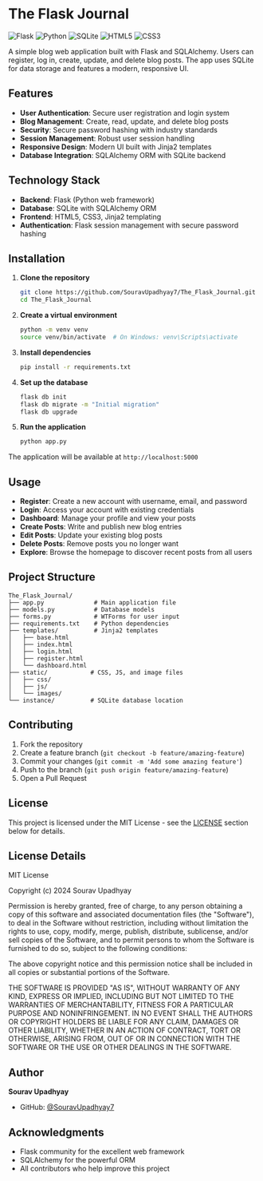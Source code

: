 # The Flask Journal

![Flask](https://img.shields.io/badge/Flask-000000?style=for-the-badge&logo=flask&logoColor=white)
![Python](https://img.shields.io/badge/Python-3776AB?style=for-the-badge&logo=python&logoColor=white)
![SQLite](https://img.shields.io/badge/SQLite-07405E?style=for-the-badge&logo=sqlite&logoColor=white)
![HTML5](https://img.shields.io/badge/HTML5-E34F26?style=for-the-badge&logo=html5&logoColor=white)
![CSS3](https://img.shields.io/badge/CSS3-1572B6?style=for-the-badge&logo=css3&logoColor=white)

A simple blog web application built with Flask and SQLAlchemy. Users can register, log in, create, update, and delete blog posts. The app uses SQLite for data storage and features a modern, responsive UI.

## Features

- **User Authentication**: Secure user registration and login system
- **Blog Management**: Create, read, update, and delete blog posts
- **Security**: Secure password hashing with industry standards
- **Session Management**: Robust user session handling
- **Responsive Design**: Modern UI built with Jinja2 templates
- **Database Integration**: SQLAlchemy ORM with SQLite backend

## Technology Stack

- **Backend**: Flask (Python web framework)
- **Database**: SQLite with SQLAlchemy ORM
- **Frontend**: HTML5, CSS3, Jinja2 templating
- **Authentication**: Flask session management with secure password hashing

## Installation

1. **Clone the repository**
   ```bash
   git clone https://github.com/SouravUpadhyay7/The_Flask_Journal.git
   cd The_Flask_Journal
   ```

2. **Create a virtual environment**
   ```bash
   python -m venv venv
   source venv/bin/activate  # On Windows: venv\Scripts\activate
   ```

3. **Install dependencies**
   ```bash
   pip install -r requirements.txt
   ```

4. **Set up the database**
   ```bash
   flask db init
   flask db migrate -m "Initial migration"
   flask db upgrade
   ```

5. **Run the application**
   ```bash
   python app.py
   ```

The application will be available at `http://localhost:5000`

## Usage

- **Register**: Create a new account with username, email, and password
- **Login**: Access your account with existing credentials
- **Dashboard**: Manage your profile and view your posts
- **Create Posts**: Write and publish new blog entries
- **Edit Posts**: Update your existing blog posts
- **Delete Posts**: Remove posts you no longer want
- **Explore**: Browse the homepage to discover recent posts from all users

## Project Structure

```
The_Flask_Journal/
├── app.py              # Main application file
├── models.py           # Database models
├── forms.py            # WTForms for user input
├── requirements.txt    # Python dependencies
├── templates/          # Jinja2 templates
│   ├── base.html
│   ├── index.html
│   ├── login.html
│   ├── register.html
│   └── dashboard.html
├── static/            # CSS, JS, and image files
│   ├── css/
│   ├── js/
│   └── images/
└── instance/          # SQLite database location
```

## Contributing

1. Fork the repository
2. Create a feature branch (`git checkout -b feature/amazing-feature`)
3. Commit your changes (`git commit -m 'Add some amazing feature'`)
4. Push to the branch (`git push origin feature/amazing-feature`)
5. Open a Pull Request

## License

This project is licensed under the MIT License - see the [LICENSE](#license-details) section below for details.

## License Details

MIT License

Copyright (c) 2024 Sourav Upadhyay

Permission is hereby granted, free of charge, to any person obtaining a copy
of this software and associated documentation files (the "Software"), to deal
in the Software without restriction, including without limitation the rights
to use, copy, modify, merge, publish, distribute, sublicense, and/or sell
copies of the Software, and to permit persons to whom the Software is
furnished to do so, subject to the following conditions:

The above copyright notice and this permission notice shall be included in all
copies or substantial portions of the Software.

THE SOFTWARE IS PROVIDED "AS IS", WITHOUT WARRANTY OF ANY KIND, EXPRESS OR
IMPLIED, INCLUDING BUT NOT LIMITED TO THE WARRANTIES OF MERCHANTABILITY,
FITNESS FOR A PARTICULAR PURPOSE AND NONINFRINGEMENT. IN NO EVENT SHALL THE
AUTHORS OR COPYRIGHT HOLDERS BE LIABLE FOR ANY CLAIM, DAMAGES OR OTHER
LIABILITY, WHETHER IN AN ACTION OF CONTRACT, TORT OR OTHERWISE, ARISING FROM,
OUT OF OR IN CONNECTION WITH THE SOFTWARE OR THE USE OR OTHER DEALINGS IN THE
SOFTWARE.

## Author

**Sourav Upadhyay**
- GitHub: [@SouravUpadhyay7](https://github.com/SouravUpadhyay7)

## Acknowledgments

- Flask community for the excellent web framework
- SQLAlchemy for the powerful ORM
- All contributors who help improve this project
